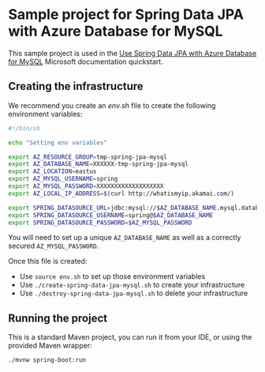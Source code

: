 # Sample project for Spring Data JPA with Azure Database for MySQL

This sample project is used in the [Use Spring Data JPA with Azure Database for MySQL](https://docs.microsoft.com/azure/developer/java/spring-framework/configure-spring-data-jpa-with-azure-mysql/?WT.mc_id=github-microsoftsamples-judubois) Microsoft documentation quickstart.

## Creating the infrastructure

We recommend you create an *env.sh* file to create the following environment variables:

```bash
#!/bin/sh

echo "Setting env variables"

export AZ_RESOURCE_GROUP=tmp-spring-jpa-mysql
export AZ_DATABASE_NAME=XXXXXX-tmp-spring-jpa-mysql
export AZ_LOCATION=eastus
export AZ_MYSQL_USERNAME=spring
export AZ_MYSQL_PASSWORD=XXXXXXXXXXXXXXXXXXX
export AZ_LOCAL_IP_ADDRESS=$(curl http://whatismyip.akamai.com/)

export SPRING_DATASOURCE_URL=jdbc:mysql://$AZ_DATABASE_NAME.mysql.database.azure.com:3306/demo?serverTimezone=UTC
export SPRING_DATASOURCE_USERNAME=spring@$AZ_DATABASE_NAME
export SPRING_DATASOURCE_PASSWORD=$AZ_MYSQL_PASSWORD
```

You will need to set up a unique `AZ_DATABASE_NAME` as well as a correctly secured `AZ_MYSQL_PASSWORD`.

Once this file is created:

- Use `source env.sh` to set up those environment variables
- Use `./create-spring-data-jpa-mysql.sh` to create your infrastructure
- Use `./destroy-spring-data-jpa-mysql.sh` to delete your infrastructure

## Running the project

This is a standard Maven project, you can run it from your IDE, or using the provided Maven wrapper:

```bash
./mvnw spring-boot:run
```
